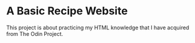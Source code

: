 # A Basic Recipe Website

This project is about practicing my HTML knowledge that I have acquired from The Odin Project.